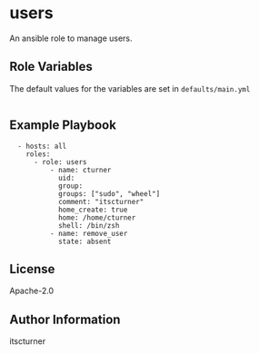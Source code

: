 users
=====

An ansible role to manage users.

Role Variables
--------------
The default values for the variables are set in `defaults/main.yml`
```

```

Example Playbook
----------------
```
  - hosts: all
    roles:
      - role: users
          - name: cturner
            uid:
            group:
            groups: ["sudo", "wheel"]
            comment: "itscturner"
            home_create: true
            home: /home/cturner
            shell: /bin/zsh
          - name: remove_user
            state: absent
```

License
-------

Apache-2.0

Author Information
------------------

itscturner
